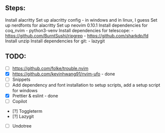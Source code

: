 ## Steps:
Install alacritty
Set up alacritty config - in windows and in linux, I guess
Set up nerdfonts for alacritty
Set up neovim 0.10.1
Install dependencies for coq_nvim - python3-venv
Install dependencies for telescope:
    - https://github.com/BurntSushi/ripgrep
    - https://github.com/sharkdp/fd
Install unzip
Install dependencies for git:
    - lazygit


## TODO:
- [ ] https://github.com/folke/trouble.nvim
- [x] https://github.com/kevinhwang91/nvim-ufo - done
- [ ] Snippets
- [ ] Add dependency and font installation to setup scripts, add a setup script for windows 
- [x] Prettier & eslint - done
- [ ] Copilot 
- [?] Toggleterm
- [?] Lazygit
- [ ] Undotree

